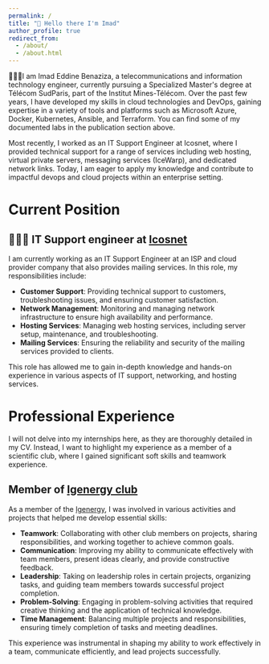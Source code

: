 ```yaml
---
permalink: /
title: "👋 Hello there I'm Imad"
author_profile: true
redirect_from: 
  - /about/
  - /about.html
---
```

👨🏻‍🎓I am Imad Eddine Benaziza, a telecommunications and information technology engineer, currently pursuing a Specialized Master's degree at Télécom SudParis, part of the Institut Mines-Télécom. Over the past few years, I have developed my skills in cloud technologies and DevOps, gaining expertise in a variety of tools and platforms such as Microsoft Azure, Docker, Kubernetes, Ansible, and Terraform. You can find some of my documented labs in the publication section above.

Most recently, I worked as an IT Support Engineer at Icosnet, where I provided technical support for a range of services including web hosting, virtual private servers, messaging services (IceWarp), and dedicated network links. Today, I am eager to apply my knowledge and contribute to impactful devops and cloud  projects within an enterprise setting.

# Current Position
## 👨🏻‍💻 IT Support engineer at [Icosnet](https://icosnet.com.dz/)

 I am currently working as an IT Support Engineer at an ISP and cloud provider company that also provides mailing services. In this role, my responsibilities include:

 - **Customer Support**: Providing technical support to customers, troubleshooting issues, and ensuring customer satisfaction.
 - **Network Management**: Monitoring and managing network infrastructure to ensure high availability and performance.
 - **Hosting Services**: Managing web hosting services, including server setup, maintenance, and troubleshooting.
 - **Mailing Services**: Ensuring the reliability and security of the mailing services provided to clients.

 This role has allowed me to gain in-depth knowledge and hands-on experience in various aspects of IT support, networking, and hosting services.

# Professional Experience

 I will not delve into my internships here, as they are thoroughly detailed in my CV. Instead, I want to highlight my experience as a member of a scientific club, where I gained significant soft skills and teamwork experience.

## Member of [Igenergy club ](https://www.instagram.com/igenergy.club/)

 As a member of the [Igenergy](https://www.instagram.com/igenergy.club/), I was involved in various activities and projects that helped me develop essential skills:

 - **Teamwork**: Collaborating with other club members on projects, sharing responsibilities, and working together to achieve common goals.
 - **Communication**: Improving my ability to communicate effectively with team members, present ideas clearly, and provide constructive feedback.
 - **Leadership**: Taking on leadership roles in certain projects, organizing tasks, and guiding team members towards successful project completion.
 - **Problem-Solving**: Engaging in problem-solving activities that required creative thinking and the application of technical knowledge.
 - **Time Management**: Balancing multiple projects and responsibilities, ensuring timely completion of tasks and meeting deadlines.

 This experience was instrumental in shaping my ability to work effectively in a team, communicate efficiently, and lead projects successfully.

